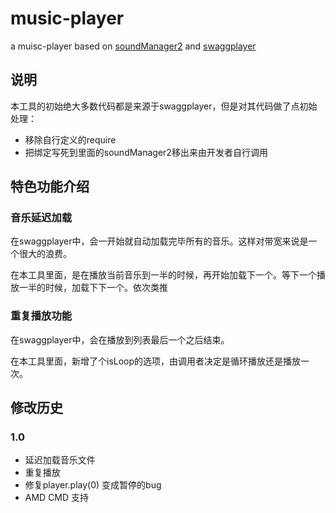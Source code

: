 # music-player

a muisc-player based on [soundManager2](https://github.com/scottschiller/SoundManager2) and [swaggplayer](https://github.com/jray/swaggplayer)

## 说明

本工具的初始绝大多数代码都是来源于swaggplayer，但是对其代码做了点初始处理：

+ 移除自行定义的require
+ 把绑定写死到里面的soundManager2移出来由开发者自行调用

## 特色功能介绍

### 音乐延迟加载

在swaggplayer中，会一开始就自动加载完毕所有的音乐。这样对带宽来说是一个很大的浪费。

在本工具里面，是在播放当前音乐到一半的时候，再开始加载下一个。等下一个播放一半的时候，加载下下一个。依次类推

### 重复播放功能

在swaggplayer中，会在播放到列表最后一个之后结束。

在本工具里面，新增了个isLoop的选项，由调用者决定是循环播放还是播放一次。

## 修改历史

### 1.0

+ 延迟加载音乐文件
+ 重复播放
+ 修复player.play(0) 变成暂停的bug
+ AMD CMD 支持
